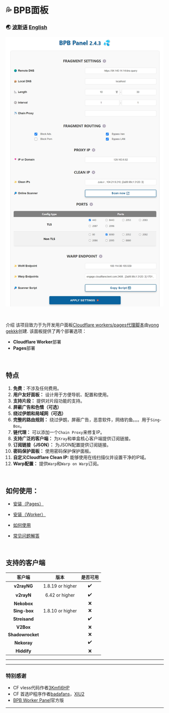 <h1 align=“center”>💦 BPB面板</h1>

### 🌏 [波斯语](README_fa.md) [English](README.md)

<p align="center">
  <img src="docs/assets/images/Panel.jpg">
</p>
<br>

介绍
该项目致力于为开发用户面板[Cloudflare workers/pages代理脚本](https://github.com/yonggekkk/Cloudflare-workers-pages-vless)由[yong gekkk](https://github.com/yonggekkk)创建. 该面板提供了两个部署选项：
- **Cloudflare Worker**部署
- **Pages**部署
<br>


## 特点

1. **免费**：不涉及任何费用。
2. **用户友好面板：** 设计用于方便导航、配置和使用。
3. **支持片段：** 提供对片段功能的支持。
4. **屏蔽广告和色情（可选）**
5. **绕过伊朗和局域网（可选）**
6. **完整的路由规则：** 绕过伊朗，屏蔽广告，恶意软件，网络钓鱼。。。用于`Sing-Box`。
7. **链代理：** 可以添加一个`Chain Proxy`来修复IP。
8. **支持广泛的客户端：** 为`Xray`和单盒核心客户端提供订阅链接。
9. **订阅链接（JSON）：** 为JSON配置提供订阅链接。
10. **密码保护面板：** 使用密码保护保护面板。
11. **自定义Cloudflare Clean IP:** 能够使用在线扫描仪并设置干净的IP域。
12. **Warp配置：** 提供`Warp`和`Warp on Warp`订阅。
<br>

## 如何使用：
- [安装（Pages）](docs/Pages_Installation_fa.md)

- [安装（Worker）](docs/Worker_Installation_fa.md)

- [如何使用](docs/configuration_fa.md)

- [常见问题解答](docs/FAQ.md)
<br>

## 支持的客户端
|客户端|版本|是否可用|
| :-------------: | :-------------: | :-------------: |
| **v2rayNG**  | 1.8.19 or higher  | :heavy_check_mark: |
| **v2rayN**  | 6.42 or higher  | :heavy_check_mark: |
| **Nekobox**  |   | :x: |
| **Sing-box**  | 1.8.10 or higher  | :x: |
| **Streisand**  |   | :heavy_check_mark: |
| **V2Box**  |   | :x: |
| **Shadowrocket**  |   | :x: |
| **Nekoray**  |   | :heavy_check_mark: |
| **Hiddify**  |   | :x: |


---

---

### 特别感谢
- CF vless代码作者[3Kmfi6HP](https://github.com/3Kmfi6HP/EDtunnel)
- CF 首选IP程序作者[badafans](https://github.com/badafans/Cloudflare-IP-SpeedTest)，[XIU2](https://github.com/XIU2/CloudflareSpeedTest)
- [BPB Worker Panel](https://github.com/bia-pain-bache/BPB-Worker-Panel)官方版

---
